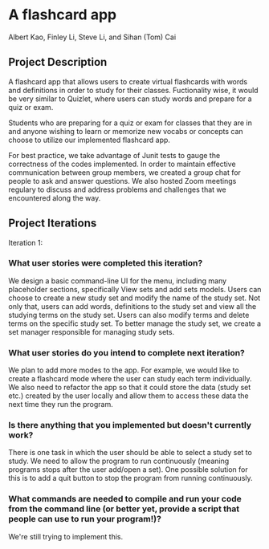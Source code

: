# A flashcard app
<!-- Team Member -->
Albert Kao, Finley Li, Steve Li, and Sihan (Tom) Cai


<!-- ABOUT THE PROJECT -->
## Project Description
A flashcard app that allows users to create virtual flashcards with words and definitions in order to study for their classes. Fuctionality wise, it would be very similar to Quizlet, where users can study words and prepare for a quiz or exam.

Students who are preparing for a quiz or exam for classes that they are in and anyone wishing to learn or memorize new vocabs or concepts can choose to utilize our implemented flashcard app.

For best practice, we take advantage of Junit tests to gauge the correctness of the codes implemented. In order to maintain effective communication between group members, we created a group chat for people to ask and answer questions. We also hosted Zoom meetings regulary to discuss and address problems and challenges that we encountered along the way. 



<!-- Project Iterations -->
## Project Iterations
Iteration 1:
### What user stories were completed this iteration?

We design a basic command-line UI for the menu, including many placeholder sections, specifically View sets and add sets models. Users can choose to create a new study set and modify the name of the study set. Not only that, users can add words, definitions to the study set and view all the studying terms on the study set. Users can also modify terms and delete terms on the specific study set. To better manage the study set, we create a set manager responsible for managing study sets.

### What user stories do you intend to complete next iteration?
We plan to add more modes to the app. For example, we would like to create a flashcard mode where the user can study each term individually. We also need to refactor the app so that it could store the data (study set etc.) created by the user locally and allow them to access these data the next time they run the program.  

### Is there anything that you implemented but doesn't currently work?
There is one task in which the user should be able to select a study set to study. We need to allow the program to run continuously (meaning programs stops after the user add/open a set). One possible solution for this is to add a quit button to stop the program from running continuously.

### What commands are needed to compile and run your code from the command line (or better yet, provide a script that people can use to run your program!)?
We're still trying to implement this. 












